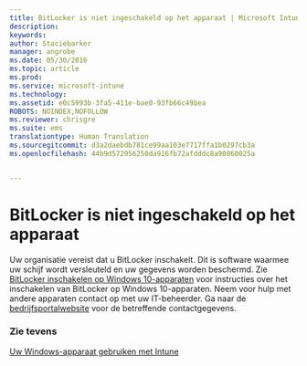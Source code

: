 ```yaml
---
title: BitLocker is niet ingeschakeld op het apparaat | Microsoft Intune
description: 
keywords: 
author: Staciebarker
manager: angrobe
ms.date: 05/30/2016
ms.topic: article
ms.prod: 
ms.service: microsoft-intune
ms.technology: 
ms.assetid: e0c5993b-3fa5-411e-bae0-93fb66c49bea
ROBOTS: NOINDEX,NOFOLLOW
ms.reviewer: chrisgre
ms.suite: ems
translationtype: Human Translation
ms.sourcegitcommit: d3a2daebdb781ce99aa103e7717ffa1b0297cb3a
ms.openlocfilehash: 44b9d572956250da916fb72afdddc8a90860025a


---
```



# BitLocker is niet ingeschakeld op het apparaat

Uw organisatie vereist dat u BitLocker inschakelt. Dit is software waarmee uw schijf wordt versleuteld en uw gegevens worden beschermd. Zie [BitLocker inschakelen op Windows 10-apparaten](https://gallery.technet.microsoft.com/How-to-turn-on-BitLocker-34294d3d) voor instructies over het inschakelen van BitLocker op Windows 10-apparaten. Neem voor hulp met andere apparaten contact op met uw IT-beheerder. Ga naar de [bedrijfsportalwebsite](http://portal.manage.microsoft.com) voor de betreffende contactgegevens.

### Zie tevens
[Uw Windows-apparaat gebruiken met Intune](using-your-windows-device-with-intune.md)



<!--HONumber=Aug16_HO4-->


